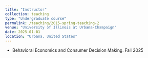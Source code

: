 ```yaml
---
title: "Instructor"
collection: teaching
type: "Undergraduate course"
permalink: /teaching/2015-spring-teaching-2
venue: "University of Illinois at Urbana-Champaign"
date: 2025-01-01
location: "Urbana, United States"
---
```

- Behavioral Economics and Consumer Decision Making. Fall 2025

